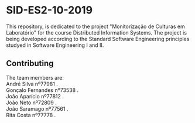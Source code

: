 # SID-ES2-10-2019

This repository, is dedicated to the project "Monitorização de Culturas em Laboratório" for the course Distributed Information Systems. The project is being developed according to the Standard Software Engineering principles studyed in Software Engineering I and II.

## Contributing 


The team members are:   
André Silva nº77981 .  
Gonçalo Fernandes nº73538 .  
João Aparício nº77812 .  
João Neto nº72809 .  
João Saramago nº77561 .  
Rita Costa nº77778 .  
	
